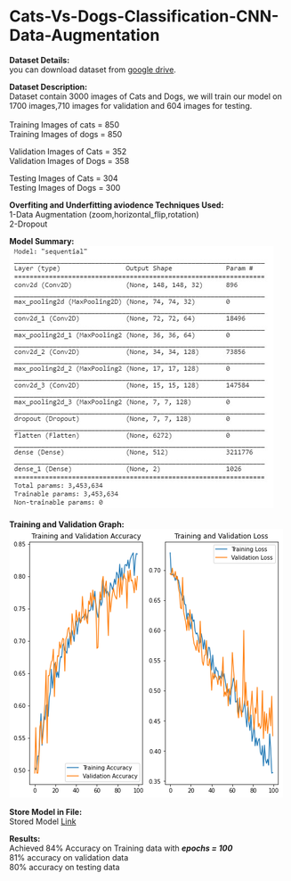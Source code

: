 # Cats-Vs-Dogs-Classification-CNN-Data-Augmentation
<b>Dataset Details:</b><Br>
  you can download dataset from <a href = "https://drive.google.com/drive/u/1/folders/1V3vQAuI8mVkyhD80rQ64QviHr0AfN4MA">google drive</a>.<br>

<b>Dataset Description:</b><br>
Dataset contain 3000 images of Cats and Dogs,
we will train our model on 1700 images,710 images for validation and 604 images for testing.<br><br>
Training Images of cats = 850<br>
Training Images of dogs = 850<br>

Validation Images of Cats = 352<br>
Validation Images of Dogs = 358<br>

Testing Images of Cats = 304<br>
Testing Images of Dogs = 300<br>

<b>Overfiting and Underfitting aviodence Techniques Used:</b><br>
1-Data Augmentation (zoom,horizontal_flip,rotation)<br>
2-Dropout<br>

<b>Model Summary:</b><br>
<img src = "/Other-images/seq.jpg"><br><br>
<b>Training and Validation Graph:</b><br>
<img src = "/Other-images/training.png"><br>

<b>Store Model in File:</b><br>
Stored Model <a href = "https://drive.google.com/file/d/1AtlKCOqGHTJjumfso62d8C9uSOHrC7nB/view?usp=sharing">Link</a><br>

<b>Results:</b><br>
Achieved 84% Accuracy on Training data with <b><i>epochs = 100</i></b><br>
81% accuracy on validation data<br>
80% accuracy on testing data<br>
